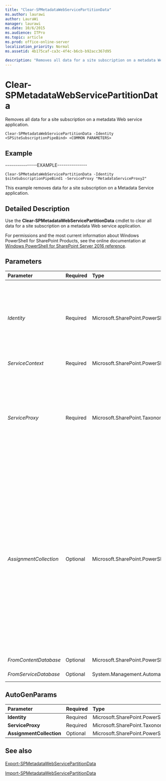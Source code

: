 ```yaml
---
title: "Clear-SPMetadataWebServicePartitionData"
ms.author: laurawi
author: LauraWi
manager: laurawi
ms.date: 10/6/2015
ms.audience: ITPro
ms.topic: article
ms.prod: office-online-server
localization_priority: Normal
ms.assetid: 4b175caf-ca3c-4f4c-b6cb-b92acc367d95

description: "Removes all data for a site subscription on a metadata Web service application."
---
```


# Clear-SPMetadataWebServicePartitionData

Removes all data for a site subscription on a metadata Web service application.
  
```
Clear-SPMetadataWebServicePartitionData -Identity <SPSiteSubscriptionPipeBind> <COMMON PARAMETERS>

```

## Example

----------------EXAMPLE---------------
  
```
Clear-SPMetadataWebServicePartitionData -Identity $siteSubscriptionPipeBind1 -ServiceProxy "MetadataServiceProxy2"
```

This example removes data for a site subscription on a Metadata Service application.
  
## Detailed Description

Use the **Clear-SPMetadataWebServicePartitionData** cmdlet to clear all data for a site subscription on a metadata Web service application. 
  
For permissions and the most current information about Windows PowerShell for SharePoint Products, see the online documentation at [Windows PowerShell for SharePoint Server 2016 reference](https://go.microsoft.com/fwlink/p/?LinkId=671715). 
  
## Parameters

|**Parameter**|**Required**|**Type**|**Description**|
|:-----|:-----|:-----|:-----|
| _Identity_ <br/> |Required  <br/> |Microsoft.SharePoint.PowerShell.SPSiteSubscriptionPipeBind  <br/> |Specifies the site subscription configuration to remove.  <br/> The type must be a valid GUID, in the form 12345678-90ab-cdef-1234-567890bcdefgh; a valid name of a site subscription (for example, SiteSubscriptionConfig1); or an instance of a valid **SiteSubscription** object.  <br/> |
| _ServiceContext_ <br/> |Required  <br/> |Microsoft.SharePoint.PowerShell.SPServiceContextPipeBind  <br/> |PARAMVALUE: SPServiceContextPipeBind  <br/> |
| _ServiceProxy_ <br/> |Required  <br/> |Microsoft.SharePoint.Taxonomy.Cmdlet.SPMetadataServiceProxyCmdletPipeBind  <br/> |Specifies the service proxy for the service application that contains the site subscription.  <br/> The type must be a valid GUID, in the form 12345678-90ab-cdef-1234-567890bcdefgh; a valid name of the service application proxy (for example, ServiceAppProxy1); or an instance of a valid **SPMetadataServiceProxy** object.  <br/> |
| _AssignmentCollection_ <br/> |Optional  <br/> |Microsoft.SharePoint.PowerShell.SPAssignmentCollection  <br/> |Manages objects for the purpose of proper disposal. Use of objects, such as **SPWeb** or **SPSite**, can use large amounts of memory and use of these objects in Windows PowerShell scripts requires proper memory management. Using the **SPAssignment** object, you can assign objects to a variable and dispose of the objects after they are needed to free up memory. When **SPWeb**, **SPSite**, or **SPSiteAdministration** objects are used, the objects are automatically disposed of if an assignment collection or the **Global** parameter is not used.  <br/> > [!NOTE]> When the **Global** parameter is used, all objects are contained in the global store. If objects are not immediately used, or disposed of by using the **Stop-SPAssignment** command, an out-of-memory scenario can occur.           |
| _FromContentDatabase_ <br/> |Optional  <br/> |Microsoft.SharePoint.PowerShell.SPContentDatabasePipeBind  <br/> |PARAMVALUE: SPContentDatabasePipeBind  <br/> |
| _FromServiceDatabase_ <br/> |Optional  <br/> |System.Management.Automation.SwitchParameter  <br/> |PARAMVALUE: SwitchParameter  <br/> |
   
## AutoGenParams

|**Parameter**|**Required**|**Type**|**Description**|
|:-----|:-----|:-----|:-----|
|**Identity** <br/> |Required  <br/> |Microsoft.SharePoint.PowerShell.SPSiteSubscriptionPipeBind  <br/> ||
|**ServiceProxy** <br/> |Required  <br/> |Microsoft.SharePoint.Taxonomy.Cmdlet.SPMetadataServiceProxyCmdletPipeBind  <br/> ||
|**AssignmentCollection** <br/> |Optional  <br/> |Microsoft.SharePoint.PowerShell.SPAssignmentCollection  <br/> ||
   
## See also

#### 

[Export-SPMetadataWebServicePartitionData](../../../docs-conceptual/sharepoint-server/microsoft-powershell-for-sharepoint-server-reference/managed-metadata-cmdlets/export-spmetadatawebservicepartitiondata.md)
  
[Import-SPMetadataWebServicePartitionData](../../../docs-conceptual/sharepoint-server/microsoft-powershell-for-sharepoint-server-reference/managed-metadata-cmdlets/import-spmetadatawebservicepartitiondata.md)


